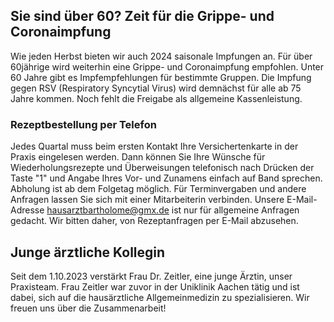 ## Sie sind über 60? Zeit für die Grippe- und Coronaimpfung
Wie jeden Herbst bieten wir auch 2024 saisonale Impfungen an. Für über 60jährige wird weiterhin eine Grippe- und Coronaimpfung empfohlen. Unter 60 Jahre gibt es Impfempfehlungen für bestimmte Gruppen. Die Impfung gegen RSV (Respiratory Syncytial Virus) wird demnächst für alle ab 75 Jahre kommen. Noch fehlt die Freigabe als allgemeine Kassenleistung.

### Rezeptbestellung per Telefon
Jedes Quartal muss beim ersten Kontakt Ihre Versichertenkarte in der Praxis eingelesen werden. Dann können Sie Ihre Wünsche für Wiederholungsrezepte und Überweisungen telefonisch nach Drücken der Taste "1" und Angabe Ihres Vor- und Zunamens einfach auf Band sprechen. Abholung ist ab dem Folgetag möglich. Für Terminvergaben und andere Anfragen lassen Sie sich mit einer Mitarbeiterin verbinden. Unsere E-Mail-Adresse [hausarztbartholome@gmx.de](mailto:hausarztbartholome@gmx.de) ist nur für allgemeine Anfragen gedacht. Wir bitten daher, von Rezeptanfragen per E-Mail abzusehen.

## Junge ärztliche Kollegin 
Seit dem 1.10.2023 verstärkt Frau Dr. Zeitler, eine junge Ärztin,  unser Praxisteam. Frau Zeitler war zuvor in der Uniklinik Aachen tätig und ist dabei, sich auf die hausärztliche Allgemeinmedizin zu spezialisieren. Wir freuen uns über die Zusammenarbeit!



   





 
